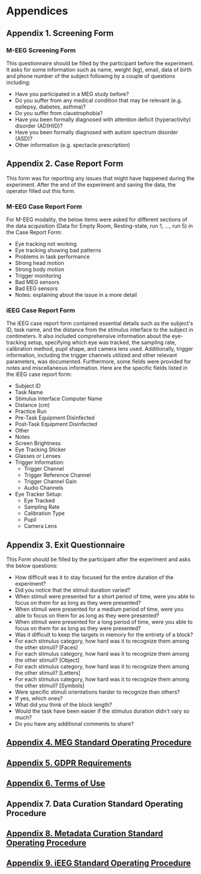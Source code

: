 # Appendices

## Appendix 1. Screening Form

### M-EEG Screening Form

This questionnaire should be filled by the participant before the experiment. It asks for some information such as name, weight (kg), email, data of birth and phone number of the subject following by a couple of questions including:

* Have you participated in a MEG study before?
* Do you suffer from any medical condition that may be relevant (e.g. epilepsy, diabetes, asthma)?
* Do you suffer from claustrophobia?
* Have you been formally diagnosed with attention deficit (hyperactivity) disorder (AD(H)D)?
* Have you been formally diagnosed with autism spectrum disorder (ASD)?
* Other information (e.g. spectacle prescription)

## Appendix 2. Case Report Form

This form was for reporting any issues that might have happened during the experiment. After the end of the experiment and saving the data, the operator filled out this form.

### M-EEG Case Report Form

For M-EEG modality, the below items were asked for different sections of the data acquisition (Data for Empty Room, Resting-state, run 1, …, run 5) in the Case Report Form:

* Eye tracking not working
* Eye tracking showing bad patterns
* Problems in task performance
* Strong head motion
* Strong body motion
* Trigger monitoring
* Bad MEG sensors
* Bad EEG sensors
* Notes: explaining about the issue in a more detail

### iEEG Case Report Form

The iEEG case report form contained essential details such as the subject's ID, task name, and the distance from the stimulus interface to the subject in centimeters. It also included comprehensive information about the eye-tracking setup, specifying which eye was tracked, the sampling rate, calibration method, pupil shape, and camera lens used. Additionally, trigger information, including the trigger channels utilized and other relevant parameters, was documented. Furthermore, some fields were provided for notes and miscellaneous information. Here are the specific fields listed in the iEEG case report form:

* Subject ID
* Task Name
* Stimulus Interface Computer Name
* Distance (cm)
* Practice Run
* Pre-Task Equipment Disinfected
* Post-Task Equipment Disinfected
* Other
* Notes
* Screen Brightness
* Eye Tracking Sticker
* Glasses or Lenses
* Trigger Information:
  * Trigger Channel
  * Trigger Reference Channel
  * Trigger Channel Gain
  * Audio Channels
* Eye Tracker Setup:
  * Eye Tracked
  * Sampling Rate
  * Calibration Type
  * Pupil
  * Camera Lens

## Appendix 3. Exit Questionnaire

This Form should be filled by the participant after the experiment and asks the below questions:

* How difficult was it to stay focused for the entire duration of the experiment?
* Did you notice that the stimuli duration varied?
* When stimuli were presented for a short period of time, were you able to focus on them for as long as they were presented?
* When stimuli were presented for a medium period of time, were you able to focus on them for as long as they were presented?
* When stimuli were presented for a long period of time, were you able to focus on them for as long as they were presented?
* Was it difficult to keep the targets in memory for the entirety of a block?
* For each stimulus category, how hard was it to recognize them among the other stimuli? [Faces]
* For each stimulus category, how hard was it to recognize them among the other stimuli? [Object]
* For each stimulus category, how hard was it to recognize them among the other stimuli? [Letters]
* For each stimulus category, how hard was it to recognize them among the other stimuli? [Symbols]
* Were specific stimuli orientations harder to recognize than others?
* If yes, which ones?
* What did you think of the block length?
* Would the task have been easier if the stimulus duration didn't vary so much?
* Do you have any additional comments to share?

## <a href="https://github.com/Cogitate-consortium/cogitate-data/blob/merge_docs/assets/documentation/linked_files/MEG%20SOP_v1.0.pdf" target="_blank">Appendix 4. MEG Standard Operating Procedure</a>

## <a href="https://github.com/Cogitate-consortium/cogitate-data/blob/merge_docs/assets/documentation/linked_files/Cogitate_GDPR_v1.pdf" target="_blank">Appendix 5. GDPR Requirements</a>

## <a href="https://github.com/Cogitate-consortium/cogitate-data/blob/merge_docs/assets/documentation/linked_files/Cogitate_ToU_v1.pdf" target="_blank">Appendix 6. Terms of Use</a>

## Appendix 7. Data Curation Standard Operating Procedure

## <a href="https://github.com/Cogitate-consortium/cogitate-data/blob/merge_docs/assets/documentation/linked_files/metadata-curation-doc_2024-05-14_v1.0.pdf" target="_blank">Appendix 8. Metadata Curation Standard Operating Procedure</a>

## <a href="https://github.com/Cogitate-consortium/cogitate-data/blob/merge_docs/assets/documentation/linked_files/SOP%20iEEG%20General_v2.pdf" target="_blank">Appendix 9. iEEG Standard Operating Procedure</a>
